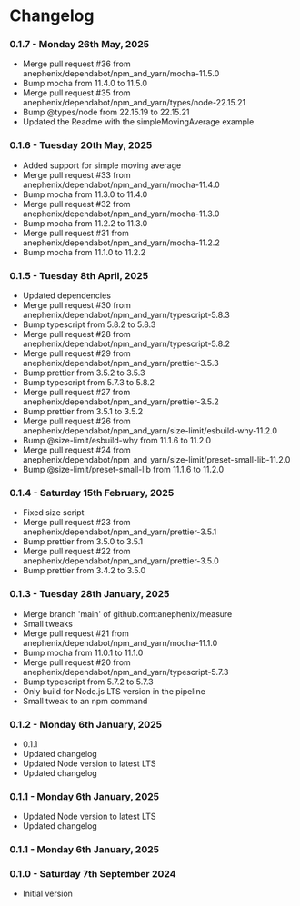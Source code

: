 # Changelog

### 0.1.7 - Monday 26th May, 2025

- Merge pull request #36 from anephenix/dependabot/npm_and_yarn/mocha-11.5.0
- Bump mocha from 11.4.0 to 11.5.0
- Merge pull request #35 from anephenix/dependabot/npm_and_yarn/types/node-22.15.21
- Bump @types/node from 22.15.19 to 22.15.21
- Updated the Readme with the simpleMovingAverage example

### 0.1.6 - Tuesday 20th May, 2025

- Added support for simple moving average
- Merge pull request #33 from anephenix/dependabot/npm_and_yarn/mocha-11.4.0
- Bump mocha from 11.3.0 to 11.4.0
- Merge pull request #32 from anephenix/dependabot/npm_and_yarn/mocha-11.3.0
- Bump mocha from 11.2.2 to 11.3.0
- Merge pull request #31 from anephenix/dependabot/npm_and_yarn/mocha-11.2.2
- Bump mocha from 11.1.0 to 11.2.2

### 0.1.5 - Tuesday 8th April, 2025

- Updated dependencies
- Merge pull request #30 from anephenix/dependabot/npm_and_yarn/typescript-5.8.3
- Bump typescript from 5.8.2 to 5.8.3
- Merge pull request #28 from anephenix/dependabot/npm_and_yarn/typescript-5.8.2
- Merge pull request #29 from anephenix/dependabot/npm_and_yarn/prettier-3.5.3
- Bump prettier from 3.5.2 to 3.5.3
- Bump typescript from 5.7.3 to 5.8.2
- Merge pull request #27 from anephenix/dependabot/npm_and_yarn/prettier-3.5.2
- Bump prettier from 3.5.1 to 3.5.2
- Merge pull request #26 from anephenix/dependabot/npm_and_yarn/size-limit/esbuild-why-11.2.0
- Bump @size-limit/esbuild-why from 11.1.6 to 11.2.0
- Merge pull request #24 from anephenix/dependabot/npm_and_yarn/size-limit/preset-small-lib-11.2.0
- Bump @size-limit/preset-small-lib from 11.1.6 to 11.2.0

### 0.1.4 - Saturday 15th February, 2025

- Fixed size script
- Merge pull request #23 from anephenix/dependabot/npm_and_yarn/prettier-3.5.1
- Bump prettier from 3.5.0 to 3.5.1
- Merge pull request #22 from anephenix/dependabot/npm_and_yarn/prettier-3.5.0
- Bump prettier from 3.4.2 to 3.5.0

### 0.1.3 - Tuesday 28th January, 2025

- Merge branch 'main' of github.com:anephenix/measure
- Small tweaks
- Merge pull request #21 from anephenix/dependabot/npm_and_yarn/mocha-11.1.0
- Bump mocha from 11.0.1 to 11.1.0
- Merge pull request #20 from anephenix/dependabot/npm_and_yarn/typescript-5.7.3
- Bump typescript from 5.7.2 to 5.7.3
- Only build for Node.js LTS version in the pipeline
- Small tweak to an npm command

### 0.1.2 - Monday 6th January, 2025

- 0.1.1
- Updated changelog
- Updated Node version to latest LTS
- Updated changelog

### 0.1.1 - Monday 6th January, 2025

- Updated Node version to latest LTS
- Updated changelog

### 0.1.1 - Monday 6th January, 2025



### 0.1.0 - Saturday 7th September 2024

* Initial version